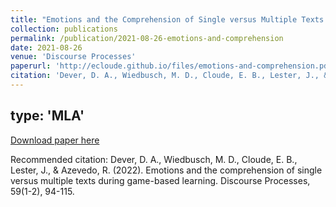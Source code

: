 ```yaml
---
title: "Emotions and the Comprehension of Single versus Multiple Texts during Game-based Learning"
collection: publications
permalink: /publication/2021-08-26-emotions-and-comprehension
date: 2021-08-26
venue: 'Discourse Processes'
paperurl: 'http://ecloude.github.io/files/emotions-and-comprehension.pdf'
citation: 'Dever, D. A., Wiedbusch, M. D., Cloude, E. B., Lester, J., &amp; Azevedo, R. (2022). Emotions and the comprehension of single versus multiple texts during game-based learning. Discourse Processes, 59(1-2), 94-115.'
---
```

type: 'MLA'
---
[Download paper here](http://ecloude.github.io/files/emotions-and-comprehension.pdf)

Recommended citation: Dever, D. A., Wiedbusch, M. D., Cloude, E. B., Lester, J., & Azevedo, R. (2022). Emotions and the comprehension of single versus multiple texts during game-based learning. Discourse Processes, 59(1-2), 94-115.